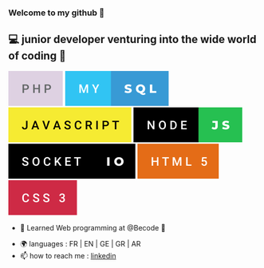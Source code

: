 ### Welcome to my github 👋

## :computer: junior developer venturing into the wide world of coding :woman: 
         
![Alt text](./assets/php.svg) ![Alt text](./assets/my-sql.svg)  ![Alt text](./assets/javascript.svg) ![Alt text](./assets/node-js.svg) ![Alt text](./assets/socket-io.svg) ![Alt text](./assets/html-5.svg) ![Alt text](./assets/css-3.svg)    


- 🌱 Learned Web programming at @Becode :open_book:
<!-- - 🔭 I’m actively looking for an intership starting in March 2022 -->
- :earth_africa: languages : FR | EN | GE | GR | AR 
- 📫 how to reach me : [linkedin](https://www.linkedin.com/in/sarah-dade/)   



    
